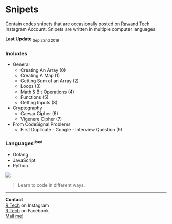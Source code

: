 # Snipets
Contain codes snipets  that are occasionally posted on  [Rawand Tech](https://instagram.com/rawandtech) Instagram Account.
Snipets are written in multiple computer languages.

<b>Last Update</b> <sub>Sep 22nd 2019</sub>
### Includes
- General
    - Creating An Array (0)
    - Creating A Map (1)
    - Getting Sum of an Array (2)
    - Loops (3)
    - Math & Bit Operations (4)
    - Functions (5)
    - Getting Inputs (8)
- Cryptography 
    - Caesar Cipher (6)
    - Vigenere Cipher (7)
- From CodeSignal Problems
    - First Duplicate - Google - Interview Question (9)
### Languages<sup>`Used`</sup>
- Golang
- JavaScript
- Python


![](https://user-images.githubusercontent.com/5155661/65330848-3291ce00-dbc4-11e9-9767-fbb943a0b1d7.png)

> Learn to code in different ways.


----
<b>Contact</b></br>
[R Tech](https://instagram.com/rawandtech) on Instagram</br>
[R Tech](https://facebook.com/rawandtech) on Facebook</br>
[Mail me!](mailto:me@rawand.dev)
